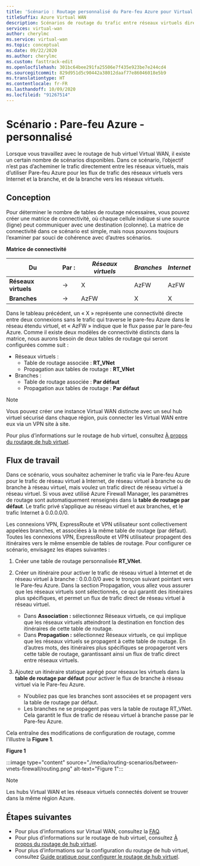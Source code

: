```yaml
---
title: 'Scénario : Routage personnalisé du Pare-feu Azure pour Virtual WAN'
titleSuffix: Azure Virtual WAN
description: Scénarios de routage du trafic entre réseaux virtuels directement, mais utilisation du Pare-feu Azure pour les flux de trafic de réseau virtuel -> Internet/branche et de branche à réseau virtuel
services: virtual-wan
author: cherylmc
ms.service: virtual-wan
ms.topic: conceptual
ms.date: 09/22/2020
ms.author: cherylmc
ms.custom: fasttrack-edit
ms.openlocfilehash: 301bc64bee291fa25506e7f435e923be7e244cd4
ms.sourcegitcommit: 829d951d5c90442a38012daaf77e86046018e5b9
ms.translationtype: HT
ms.contentlocale: fr-FR
ms.lasthandoff: 10/09/2020
ms.locfileid: "91267514"
---
```

# <a name="scenario-azure-firewall---custom"></a>Scénario : Pare-feu Azure - personnalisé

Lorsque vous travaillez avec le routage de hub virtuel Virtual WAN, il existe un certain nombre de scénarios disponibles. Dans ce scénario, l’objectif n’est pas d’acheminer le trafic directement entre les réseaux virtuels, mais d’utiliser Pare-feu Azure pour les flux de trafic des réseaux virtuels vers Internet et la branche, et de la branche vers les réseaux virtuels.

## <a name="design"></a><a name="design"></a>Conception

Pour déterminer le nombre de tables de routage nécessaires, vous pouvez créer une matrice de connectivité, où chaque cellule indique si une source (ligne) peut communiquer avec une destination (colonne). La matrice de connectivité dans ce scénario est simple, mais nous pouvons toujours l’examiner par souci de cohérence avec d’autres scénarios.

**Matrice de connectivité**

| Du           | Par :      | *Réseaux virtuels*      | *Branches*    | *Internet*   |
|---             |---       |---           |---            |---           |
| **Réseaux virtuels**      |   &#8594;|     X        |     AzFW      |     AzFW     |
| **Branches**   |   &#8594;|    AzFW      |       X       |       X      |

Dans le tableau précédent, un « X » représente une connectivité directe entre deux connexions sans le trafic qui traverse le pare-feu Azure dans le réseau étendu virtuel, et « AzFW » indique que le flux passe par le pare-feu Azure. Comme il existe deux modèles de connectivité distincts dans la matrice, nous aurons besoin de deux tables de routage qui seront configurées comme suit :

* Réseaux virtuels :
  * Table de routage associée : **RT_VNet**
  * Propagation aux tables de routage : **RT_VNet**
* Branches :
  * Table de routage associée : **Par défaut**
  * Propagation aux tables de routage : **Par défaut**

> [!NOTE]
> Vous pouvez créer une instance Virtual WAN distincte avec un seul hub virtuel sécurisé dans chaque région, puis connecter les Virtual WAN entre eux via un VPN site à site.

Pour plus d’informations sur le routage de hub virtuel, consultez [À propos du routage de hub virtuel](about-virtual-hub-routing.md).

## <a name="workflow"></a><a name="workflow"></a>Flux de travail

Dans ce scénario, vous souhaitez acheminer le trafic via le Pare-feu Azure pour le trafic de réseau virtuel à Internet, de réseau virtuel à branche ou de branche à réseau virtuel, mais voulez un trafic direct de réseau virtuel à réseau virtuel. Si vous avez utilisé Azure Firewall Manager, les paramètres de routage sont automatiquement renseignés dans la **table de routage par défaut**. Le trafic privé s’applique au réseau virtuel et aux branches, et le trafic Internet à 0.0.0.0/0.

Les connexions VPN, ExpressRoute et VPN utilisateur sont collectivement appelées branches, et associées à la même table de routage (par défaut). Toutes les connexions VPN, ExpressRoute et VPN utilisateur propagent des itinéraires vers le même ensemble de tables de routage. Pour configurer ce scénario, envisagez les étapes suivantes :

1. Créer une table de routage personnalisée **RT_VNet**.
1. Créer un itinéraire pour activer le trafic de réseau virtuel à Internet et de réseau virtuel à branche : 0.0.0.0/0 avec le tronçon suivant pointant vers le Pare-feu Azure. Dans la section Propagation, vous allez vous assurer que les réseaux virtuels sont sélectionnés, ce qui garantit des itinéraires plus spécifiques, et permet un flux de trafic direct de réseau virtuel à réseau virtuel.

   * Dans **Association :** sélectionnez Réseaux virtuels, ce qui implique que les réseaux virtuels atteindront la destination en fonction des itinéraires de cette table de routage.
   * Dans **Propagation :** sélectionnez Réseaux virtuels, ce qui implique que les réseaux virtuels se propagent à cette table de routage. En d’autres mots, des itinéraires plus spécifiques se propageront vers cette table de routage, garantissant ainsi un flux de trafic direct entre réseaux virtuels.

1. Ajoutez un itinéraire statique agrégé pour réseaux les virtuels dans la **table de routage par défaut** pour activer le flux de branche à réseau virtuel via le Pare-feu Azure.

   * N’oubliez pas que les branches sont associées et se propagent vers la table de routage par défaut.
   * Les branches ne se propagent pas vers la table de routage RT_VNet. Cela garantit le flux de trafic de réseau virtuel à branche passe par le Pare-feu Azure.

Cela entraîne des modifications de configuration de routage, comme l’illustre la **Figure 1**.

**Figure 1**

:::image type="content" source="./media/routing-scenarios/between-vnets-firewall/routing.png" alt-text="Figure 1":::

> [!NOTE]
> Les hubs Virtual WAN et les réseaux virtuels connectés doivent se trouver dans la même région Azure.

## <a name="next-steps"></a>Étapes suivantes

* Pour plus d’informations sur Virtual WAN, consultez la [FAQ](virtual-wan-faq.md).
* Pour plus d’informations sur le routage de hub virtuel, consultez [À propos du routage de hub virtuel](about-virtual-hub-routing.md).
* Pour plus d’informations sur la configuration du routage de hub virtuel, consultez [Guide pratique pour configurer le routage de hub virtuel](how-to-virtual-hub-routing.md).

